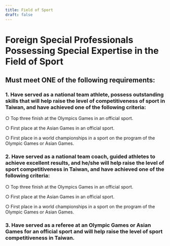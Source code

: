 ```yaml
---
title: Field of Sport
draft: false
---
```

# Foreign Special Professionals Possessing Special Expertise in the Field of Sport

## Must meet **ONE** of the following requirements:

### 1. Have served as a national team athlete, possess outstanding skills that will help raise the level of competitiveness of sport in Taiwan, and have achieved one of the following criteria:

○ Top three finish at the Olympics Games in an official sport.

○ First place at the Asian Games in an official sport. 

○ First place in a world championships in a sport on the program of the Olympic Games or Asian Games.

### 2. Have served as a national team coach, guided athletes to achieve excellent results, and he/she will help raise the level of sport competitiveness in Taiwan, and have achieved one of the following criteria:

○ Top three finish at the Olympics Games in an official sport.

○ First place at the Asian Games in an official sport. 

○ First place in a world championships in a sport on the program of the Olympic Games or Asian Games.

### 3. Have served as a referee at an Olympic Games or Asian Games for an official sport and will help raise the level of sport competitiveness in Taiwan.
